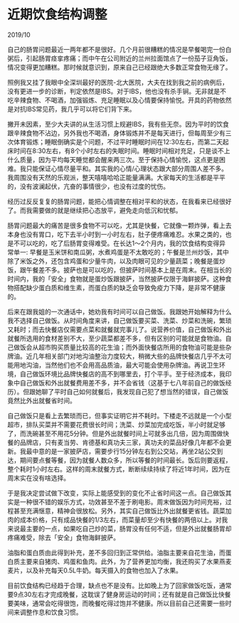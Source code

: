 <!--0-->
# 近期饮食结构调整
2019/10

自己的肠胃问题最近一两年都不是很好。几个月前很糟糕的情况是早餐喝完一份白粥后，引起肠胃痉挛疼痛；而中午在公司附近的兰州拉面馆点了一份茄子豆角饭，情况变得更加糟糕。那时候就意识到，原来自己已经跟绝大多数正常食物无缘了。

照例我又挂了我眼中全深圳最好的医院-北大医院，大夫在找到我之前的病例后，没有更进一步的诊断，判定依然是IBS。对于IBS，他也没有杀手锏。无非就是不吃辛辣食物、不喝酒，加强锻炼、充足睡眠以及心情要保持愉悦。开具的药物依然是对抗IBS常见药，我几乎可以将它们背下来。

撇开未因素，至少大夫讲的从生活习惯上规避IBS，我有些无奈。因为平时的饮食跟辛辣食物不沾边，另外我也不喝酒，身体锻炼并不是每天进行，但每周至少有三次体育锻炼；睡眠倒确实是个问题，不过平时睡眠时间在12:30左右，而第二天起床时间在8:30左右，有8个小时左右的失眠时间。睡眠时间相对充足，只是谈不上什么质量，因为平均每天睡觉都会醒来两三次。至于保持心情愉悦，这点更是困难。我只能保证心情尽量平和。其实我的心情/心理状态跟大部分周围人差不多。我周围没有天然的乐观派，整天嘻嘻哈哈正能量满满。大家每天的生活都是平平的，没有波澜起伏，亢奋的事情很少，也没有过度的忧伤。

经历过反反复复的肠胃问题，能把心情调整在相对平和的状态，在我看来已经很好了。而我需要做的就是继续把心态放平，避免走向低沉和忧郁。

肠胃问题最大的痛苦是很多食物不可以吃，尤其是快餐，它就像一颗炸弹，看上去本身也没有胃口，吃下去半小时到一小时左右，肚子便疼痛难忍。水果之类的，也是不可以吃的，吃了后肠胃变得难受。在长达1～2个月内，我的饮食结构变得异常单一: 早餐是玉米饼和南瓜粥，水煮鸡蛋是不太敢吃的；午餐是兰州炒饭，其中除了米饭之外，还包含鸡蛋和少量牛肉，以及肉眼可见的少量蔬菜；晚餐是蛋炒饭，跟午餐差不多。披萨也是可以吃的，但披萨时间基本上是在周末。在相当长的时间内，我的「安全」食物就是蛋炒饭跟披萨，当然披萨仅限于海鲜披萨。这种食物搭配缺少蛋白质和维生素，而蛋白质的缺乏会导致免疫力下降，是非常不健康的。

后来在跟我姐的一次通话中，她劝我有时间可以自己做饭。我跟她开始解释为什么我不选择自己做饭。从时间角度来讲，自己做饭要买菜、洗菜、炒菜和洗碗，繁琐又耗时；而去快餐店仅需要点菜和就餐就完事儿了。说营养价值，自己做饭和外出就餐所选用的食材差别不大，至少蔬菜都差不多，但有区别的可能就是食物油。自己做饭会从超市购买质量比较高的花生油；而外面快餐店所用的食物油可能是些杂牌油。近几年相关部门对地沟油整治力度较大，稍微大些的品牌快餐店几乎不太可能用地沟油，当然他们也不会用高品质油，最大可能会使用杂牌油。再说卫生环境，自己做饭环境比品牌快餐店的高不到哪里去，打个平手。至于经济成本，我印象中自己做饭和外出就餐费用差不多，并不会省钱（这基于七八年前自己的做饭经历）。但跟她聊了平时自己如何就餐后，我发现自己犯了想当然的错误，自己做饭竟然比外出就餐省时间。

自己做饭只是看上去繁琐而已，但事实证明它并不耗时。下楼走不远就是一个小型超市，排队买菜并不需要花费很长时间；洗菜、炒菜加完成吃饭，半小时就足够了，而洗碗甚至不用花5分钟。但是外出就餐时间上可就多出几倍，因为周围做快餐的品牌店，只有麦当劳、肯德基和真功夫三家，真功夫的菜品好像几年都不会更新。我最中意的是一家披萨店，需要步行15分钟左右到公交站，再坐2站公交到达，期间要点餐等餐，因为就餐人数众多，所以等餐的时间最长。饭后则要返程，整个耗时1小时左右。这样的周末就餐方式，断断续续持续了将近1年时间，因为在周末实在没有啥选择。

于是我决定尝试做下改变，实际上能感受到的变化不止省时间这一点。自己做饭其实是一种很不错的娱乐方式，功效甚至不差于刷电影。周末做饭因为时间充裕，过程甚至充满惬意，精神会很放松。另外，其实自己做饭比外出就餐更省钱。蔬菜加肉的成本价格，只有成品快餐的1/3左右，而菜量却至少有快餐的两倍以上。对我来说最主要的一点，如果吃自己炒的菜，肠胃没有任何不适，但是外出就餐肠胃却疼痛难受，除去「安全」食物海鲜披萨。

油脂和蛋白质由此得到补充，差不多回归到正常供给。油脂主要来自花生油，而蛋白质主要来自猪肉、鸡蛋和鱼肉。此外，为了营养更加均衡，我还购买了水果燕麦麦片，以及补充每天0.5L牛奶。每天摄入的食物也加入了水果。

目前饮食结构已经趋于合理，缺点也不是没有。比如晚上为了回家做饭吃饭，通常要9点30左右才完成晚餐，这耽误了健身房运动的时间；还有就是自己做饭比快餐要美味，通常会吃得很饱，而晚餐吃得过饱并不健康。所以目前自己还需要一些时间来调整作息和饮食习惯。